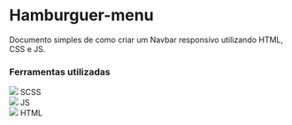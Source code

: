 # Hamburguer-menu

Documento simples de como criar um Navbar responsivo utilizando HTML, CSS e JS.

### Ferramentas utilizadas

<img src="https://img.icons8.com/color/30/000000/sass-avatar.png"/> SCSS </br>
<img src="https://img.icons8.com/color/30/000000/javascript--v2.png"/> JS </br>
<img src="https://img.icons8.com/color/30/000000/html-5--v1.png"/> HTML </br>
